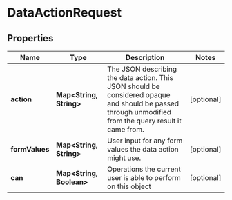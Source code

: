 
# DataActionRequest

## Properties
Name | Type | Description | Notes
------------ | ------------- | ------------- | -------------
**action** | **Map&lt;String, String&gt;** | The JSON describing the data action. This JSON should be considered opaque and should be passed through unmodified from the query result it came from. |  [optional]
**formValues** | **Map&lt;String, String&gt;** | User input for any form values the data action might use. |  [optional]
**can** | **Map&lt;String, Boolean&gt;** | Operations the current user is able to perform on this object |  [optional]



